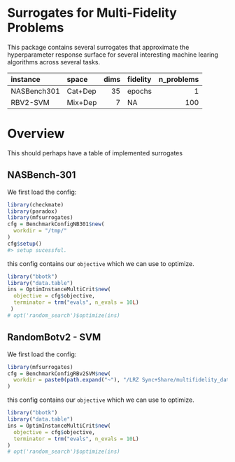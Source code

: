 
<!-- README.md is generated from README.Rmd. Please edit that file -->

# Surrogates for Multi-Fidelity Problems

This package contains several surrogates that approximate the
hyperparameter response surface for several interesting machine learing
algorithms across several tasks.

| instance    | space   | dims | fidelity | n\_problems |
|:------------|:--------|-----:|:---------|------------:|
| NASBench301 | Cat+Dep |   35 | epochs   |           1 |
| RBV2-SVM    | Mix+Dep |    7 | NA       |         100 |

# Overview

This should perhaps have a table of implemented surrogates

## NASBench-301

We first load the config:

``` r
library(checkmate)
library(paradox)
library(mfsurrogates)
cfg = BenchmarkConfigNB301$new(
  workdir = "/tmp/"
)
cfg$setup()
#> setup sucessful.
```

this config contains our `objective` which we can use to optimize.

``` r
library("bbotk")
library("data.table")
ins = OptimInstanceMultiCrit$new(
  objective = cfg$objective,
  terminator = trm("evals", n_evals = 10L)
 )
# opt('random_search')$optimize(ins)
```

## RandomBotv2 - SVM

We first load the config:

``` r
library(mfsurrogates)
cfg = BenchmarkConfigRBv2SVM$new(
  workdir = paste0(path.expand("~"), "/LRZ Sync+Share/multifidelity_data")
)
```

this config contains our `objective` which we can use to optimize.

``` r
library("bbotk")
library("data.table")
ins = OptimInstanceMultiCrit$new(
  objective = cfg$objective,
  terminator = trm("evals", n_evals = 10L)
)
# opt('random_search')$optimize(ins)
```
